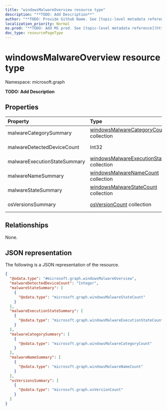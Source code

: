 ```yaml
---
title: "windowsMalwareOverview resource type"
description: "**TODO: Add Description**"
author: "**TODO: Provide Github Name. See [topic-level metadata reference](https://msgo.azurewebsites.net/add/document/guidelines/metadata.html#topic-level-metadata)**"
localization_priority: Normal
ms.prod: "**TODO: Add MS prod. See [topic-level metadata reference](https://msgo.azurewebsites.net/add/document/guidelines/metadata.html#topic-level-metadata)**"
doc_type: resourcePageType
---
```


# windowsMalwareOverview resource type


Namespace: microsoft.graph

**TODO: Add Description**

## Properties
|Property|Type|Description|
|:---|:---|:---|
|malwareCategorySummary|[windowsMalwareCategoryCount](../resources/windowsmalwarecategorycount.md) collection|**TODO: Add Description**|
|malwareDetectedDeviceCount|Int32|**TODO: Add Description**|
|malwareExecutionStateSummary|[windowsMalwareExecutionStateCount](../resources/windowsmalwareexecutionstatecount.md) collection|**TODO: Add Description**|
|malwareNameSummary|[windowsMalwareNameCount](../resources/windowsmalwarenamecount.md) collection|**TODO: Add Description**|
|malwareStateSummary|[windowsMalwareStateCount](../resources/windowsmalwarestatecount.md) collection|**TODO: Add Description**|
|osVersionsSummary|[osVersionCount](../resources/osversioncount.md) collection|**TODO: Add Description**|

## Relationships
None.

## JSON representation
The following is a JSON representation of the resource.
<!-- {
  "blockType": "resource",
  "@odata.type": "microsoft.graph.windowsMalwareOverview"
}
-->
``` json
{
  "@odata.type": "#microsoft.graph.windowsMalwareOverview",
  "malwareDetectedDeviceCount": "Integer",
  "malwareStateSummary": [
    {
      "@odata.type": "microsoft.graph.windowsMalwareStateCount"
    }
  ],
  "malwareExecutionStateSummary": [
    {
      "@odata.type": "microsoft.graph.windowsMalwareExecutionStateCount"
    }
  ],
  "malwareCategorySummary": [
    {
      "@odata.type": "microsoft.graph.windowsMalwareCategoryCount"
    }
  ],
  "malwareNameSummary": [
    {
      "@odata.type": "microsoft.graph.windowsMalwareNameCount"
    }
  ],
  "osVersionsSummary": [
    {
      "@odata.type": "microsoft.graph.osVersionCount"
    }
  ]
}
```

